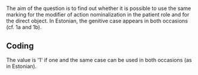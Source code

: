 # [](ParameterTable?__template__=property.md&property=Name#cldf:UT072)

The aim of the question is to find out whether it is possible to use the same marking for the modifier of action 
nominalization in the patient role and for the direct object. In Estonian, the genitive case appears in both occasions (cf. 1a and 1b). 

[](ExampleTable?example_id=1a&with_internal_ref_link#cldf:UT072-1a)

[](ExampleTable?example_id=1b&with_internal_ref_link#cldf:UT072-1b)

## Coding

The value is '1' if one and the same case can be used in both occasions (as in Estonian).
